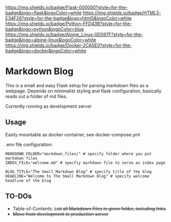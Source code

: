 
https://img.shields.io/badge/Flask-000000?style=for-the-badge&logo=flask&logoColor=white
https://img.shields.io/badge/HTML5-E34F26?style=for-the-badge&logo=html5&logoColor=white
https://img.shields.io/badge/Python-FFD43B?style=for-the-badge&logo=python&logoColor=blue
https://img.shields.io/badge/Alpine_Linux-0D597F?style=for-the-badge&logo=alpine-linux&logoColor=white
https://img.shields.io/badge/Docker-2CA5E0?style=for-the-badge&logo=docker&logoColor=white

# Markdown Blog

This is a small and easy Flask setup for parsing markdown files as a webpage.
Depends on minimalist styling and flask configuration, basically reads out a folder of md files.

Currently running as development server

## Usage

Easily mountable as docker container, see docker-compose.yml

.env file configuration:

```
MARKDOWN_FOLDER="markdown_files/" # specify folder where you put markdown files
INDEX_FILE="welcome.md" # specfiy markdown file to serve as index page

BLOG_TITLE="The Small Markdown Blog" # specify title of the blog
HEADLINE="Welcome to The Small Markdown Blog" # specify welcome headline of the blog
```


## TO-DOs

* Table-of-Contents: ~~List all Markdown Files in given folder, including links~~
* ~~Move from development to production server~~
